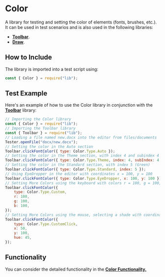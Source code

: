 # Color

A library for testing and setting the color of elements (fonts, brushes, etc.). It can be used in test scenarios and is also used in the following libraries:

-   [**Toolbar**](/puppeteer/module/edittoolbar/toolbar/README.md).
-   [**Draw**](/puppeteer/module/common/draw/README.md).

## How to Include

The library is imported into a test script using:

```javascript
const { Color } = require("lib");
```

## Test Example

Here's an example of how to use the Color library in conjunction with the [**Toolbar**](/puppeteer/module/edittoolbar/toolbar/README.md) library:

```javascript
// Importing the Color library
const { Color } = require("lib");
// Importing the Toolbar library
const { Toolbar } = require("lib");
// Loading a file named new.docx into the editor from files/documents
Tester.openFile("docx/new.docx");
// Setting the color in the Auto section
Toolbar.clickFontColor({ type: Color.Type.Auto });
// Setting the color in the Theme section, with index 4 and subindex 4 (Indigo)
Toolbar.clickFontColor({ type: Color.Type.Theme, index: 4, subIndex: 4 });
// Setting the color in the Standard section, with index 5 (Green)
Toolbar.clickFontColor({ type: Color.Type.Standard, index: 5 });
// Using EyeDropper in the editor with coordinates x = 100, y = 100
Toolbar.clickFontColor({ type: Color.Type.EyeDropper, x: 100, y: 100 });
// Setting More Colors using the keyboard with colors r = 100, g = 100, b = 100
Toolbar.clickFontColor({
    type: Color.Type.Custom,
    r: 100,
    g: 100,
    b: 100,
});
// Setting More Colors using the mouse, selecting a shade with coordinates x = 50, y = 100, and color with coordinates y = 45.
Toolbar.clickFontColor({
    type: Color.Type.CustomClick,
    x: 50,
    y: 100,
    hue: 45,
});
```

## Functionality

You can consider the detailed functionality in the [**Color Functionality.**](/puppeteer/module/common/color/FUNCTIONALITY.md)